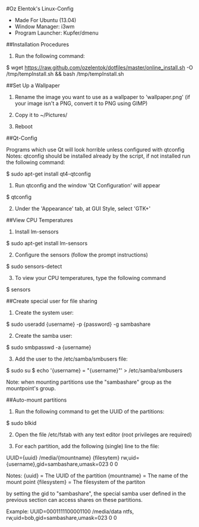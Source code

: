 #Oz Elentok's Linux-Config

- Made For Ubuntu (13.04)
- Window Manager: i3wm
- Program Launcher: Kupfer/dmenu

##Installation Procedures

1. Run the following command:
	
  $ wget https://raw.github.com/ozelentok/dotfiles/master/online_install.sh -O /tmp/tempInstall.sh && bash /tmp/tempInstall.sh

##Set Up a Wallpaper

1. Rename the image you want to use as a wallpaper to 'wallpaper.png'
(if your image isn't a PNG, convert it to PNG using GIMP)

2. Copy it to ~/Pictures/

3. Reboot

##Qt-Config

Programs which use Qt will look horrible unless configured with qtconfig
Notes: qtconfig should be installed already by the script, if not installed run
the following command:

  $ sudo apt-get install qt4-qtconfig

1. Run qtconfig and the window 'Qt Configuration' will appear
	
  $ qtconfig

2. Under the 'Appearance' tab, at GUI Style, select 'GTK+'

##View CPU Temperatures

1. Install lm-sensors

  $ sudo apt-get install lm-sensors

2. Configure the sensors (follow the prompt instructions)

  $ sudo sensors-detect

3. To view your CPU temperatures, type the following command

  $ sensors

##Create special user for file sharing

1. Create the system user: 

  $ sudo useradd {username} -p {password} -g sambashare

2. Create the samba user:

  $ sudo smbpasswd -a {username}

3. Add the user to the /etc/samba/smbusers file:
  
  $ sudo su
  $ echo '{username} = "{username}"' > /etc/samba/smbusers

Note: when mounting partitions use the "sambashare" group as the mountpoint's group.

##Auto-mount partitions

1. Run the following command to get the UUID of the partitions:

  $ sudo blkid

2. Open the file /etc/fstab with any text editor (root privileges are required)

3. For each partition, add the following (single) line to the file:

UUID={uuid} /media/{mountname} {filesytem} rw,uid={username},gid=sambashare,umask=023 0 0

Notes:
{uuid} = The UUID of the partition
{mountname} = The name of the mount point
{filesystem} = The filesystem of the partiton

by setting the gid to "sambashare", the special samba user defined in the previous section can access shares on these partitions.

Example:
UUID=0001111100001100  /media/data ntfs, rw,uid=bob,gid=sambashare,umask=023 0 0

